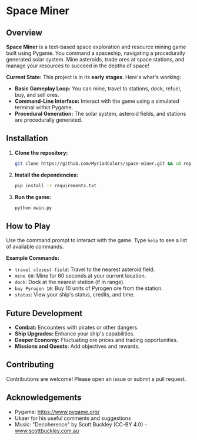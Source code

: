 # Space Miner

## Overview

**Space Miner** is a text-based space exploration and resource mining game built using Pygame. You command a spaceship, navigating a procedurally generated solar system. Mine asteroids, trade ores at space stations, and manage your resources to succeed in the depths of space!

**Current State:** This project is in its **early stages**.  Here's what's working:

- **Basic Gameplay Loop:** You can mine, travel to stations, dock, refuel, buy, and sell ores.
- **Command-Line Interface:** Interact with the game using a simulated terminal within Pygame.
- **Procedural Generation:** The solar system, asteroid fields, and stations are procedurally generated.

## Installation

1. **Clone the repository:**
   ```bash
   git clone https://github.com/MyriadColors/space-miner.git && cd repl-space-miner
   ```

2. **Install the dependencies:**
   ```bash
   pip install -r requirements.txt
   ```

3. **Run the game:**
   ```bash
   python main.py
   ```

## How to Play

Use the command prompt to interact with the game. Type `help` to see a list of available commands.

**Example Commands:**

- `travel closest field`: Travel to the nearest asteroid field.
- `mine 60`: Mine for 60 seconds at your current location.
- `dock`: Dock at the nearest station (if in range).
- `buy Pyrogen 10`: Buy 10 units of Pyrogen ore from the station.
- `status`: View your ship's status, credits, and time.

## Future Development

- **Combat:** Encounters with pirates or other dangers.
- **Ship Upgrades:** Enhance your ship's capabilities.
- **Deeper Economy:** Fluctuating ore prices and trading opportunities.
- **Missions and Quests:** Add objectives and rewards.

## Contributing

Contributions are welcome! Please open an issue or submit a pull request.

## Acknowledgements

- Pygame: https://www.pygame.org/
- Ukaer for his useful comments and suggestions
- Music: "Decoherence" by Scott Buckley (CC-BY 4.0) - www.scottbuckley.com.au 